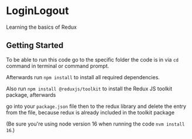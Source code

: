 # LoginLogout
Learning the basics of Redux

## Getting Started

To be able to run this code go to the specific folder the code is in via `cd` command in terminal or command prompt.

Afterwards run `npm install` to install all required dependencies.

Also run `npm install @reduxjs/toolkit` to install the Redux JS toolkit package, afterwards

go into your `package.json` file then to the redux library and delete the entry from the file, because redux is already included in the toolkit package

(Be sure you're using node version 16 when running the code `nvm install 16`.)
